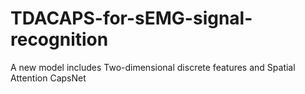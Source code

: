 # TDACAPS-for-sEMG-signal-recognition
A new model includes Two-dimensional discrete features and Spatial Attention CapsNet
